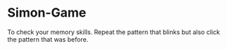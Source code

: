 # Simon-Game
To check your memory skills. Repeat the pattern that blinks but also click the pattern that was before.
